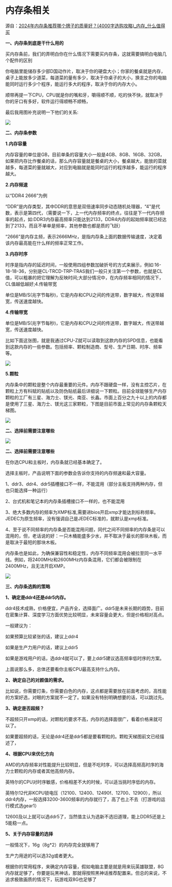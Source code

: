 ﻿# 内存条相关

源自：[2024年内存条推荐哪个牌子的质量好？(4000字选购攻略)_内存_什么值得买](https://post.smzdm.com/p/ag5vk0p3/)

**一、内存条到底是干什么用的**

买内存条前，我们的弄明白你在什么情况下需要买内存条，这就需要搞明白电脑几个配件的区别

你电脑里能储存多少部D国动作片，取决于你的硬盘大小；你家的餐桌就是内存，桌子上能放多少道菜，每道菜的量有多少，取决于你桌子的大小，换言之你的电脑能同时运行多少个程序，能运行多大的程序，取决于你的内存大小。

顺带再提一下CPU，CPU就是你的嘴和牙，嚼得顺不顺，吃的快不快，就取决于你的牙口有多好，软件运行得顺畅不顺畅，

最后我用图补充说明一下他们的关系:

![](/assets/import/Aspose.Words.f196d249-498f-451e-b183-5c4028f0cf40.001.png)

**二、内存条参数**

**1.内存容量**

内存容量的单位是GB，目前单条的容量大小一般是4GB、8GB、16GB、32GB，如果把内存比作餐桌的话，那么内存容量就是餐桌的大小，餐桌越大，能放的菜就越多，每道菜的量就越大，对应到电脑就是能同时运行的程序越多，能运行的程序越大。

**2.内存频速**

以“DDR4 2666”为例

“DDR”是内存类型，其中DDR的意思是双倍速率同步动态随机处理器，“4"是代数，表示是第四代，（需要说一下，上一代内存频率的终点，往往是下一代内存频率的起点，如:DDR3内存最高频率只能达到2133，DDR4内存的起始频率就已经达到了2133，而且不单单是频率，其他参数也都是质的飞跃）

“2666”是内存主频，表示2666MHz，是指内存条上面的数据传输速度，决定着该内存最高能在什么样的频率正常工作。

**3.内存时序**

时序是指内存的延迟时间，一般使用四组参数加破折号的方式来展示，例如:16-18-18-36，分别是CL-TRCD-TRP-TRAS我们一般只关注第一个参数，也就是CL值，可以粗暴的把它理解为反映时间;大部分情况中，在内存频率相同的情况下，CL值越低越好;4.传输带宽

单位是MB/S(兆字节每秒)，它是内存和CPU之间的传送带，数字越大，传送带越宽，传送速度越快。

**4.传输带宽**

单位是MB/S(兆字节每秒)，它是内存和CPU之间的传送带，数字越大，传送带越宽，传送速度越快。

比如下面这张图，就是我通过CPU-Z就可以读取到这款内存的SPD信息，也能看到这款内存的一些参数。包括频率、颗粒制造商、型号、生产日期、时序、频率等。


![](/assets/import/Aspose.Words.f196d249-498f-451e-b183-5c4028f0cf40.002.png)


**5.颗粒**

内存条中的颗粒是整个内存最重要的元件。内存不跟硬盘一样，没有主控芯片，在颗粒上方有科赋的贴纸以及防伪贴纸最后详细说一下颗粒。目前全球能够生产内存颗粒的工厂有三星、海力士、镁光、南亚、长鑫。市面上百分之九十以上的内存都是使用了三星、海力士、镁光这三家颗粒，下图是目前市面上常见的内存条颗粒天梯图。


![](/assets/import/Aspose.Words.f196d249-498f-451e-b183-5c4028f0cf40.003.png)

**二、选择前需要注意哪些**

![](/assets/import/Aspose.Words.f196d249-498f-451e-b183-5c4028f0cf40.003.png)

**二、选择前需要注意哪些**

在你选CPU和主板时，内存条就已经基本确定了。

选择主板时，产品说明下面的参数会告诉你支持的内存频速和最大容量。

1、ddr3、ddr4、ddr5插槽接口不一样，不能混用（部分主板支持两种内存，但也只能选择一种运行）

2、台式机和笔记本的内存条插槽接口不一样的，也不能混用

3、绝大多数内存的频率为XMP标准,需要进bios开启xmp才能达到标称频率。JEDEC为原生频率，没有强调自己是JEDEC标准的，就默认是xmp标准。

4、至于说不同频率的内存条是否能混用问题，同代之间不同频率的内存条是可以混用的，但，老话说的好：一只木桶能盛多少水，并不取决于最长的那块木板，而是取决于最短的那块木板。 

内存条也是如此，为确保兼容性和稳定性，内存不同频率混用会被拉至同一水平线。例如，将2400MHz和2600MHz内存条混用，它们都会被限制在2400MHz，且无法开启XMP。

![](/assets/import/Aspose.Words.f196d249-498f-451e-b183-5c4028f0cf40.004.png)

**三、内存条选购的策略**

**1、确定是ddr4还是ddr5内存。**

ddr4技术成熟，价格便宜，产品齐全，选择面广。ddr5是未来长期的趋势，目前在密集计算、深度学习方面优势比较明显，未来容量会更大，但是价格相对高点。

一般建议为：

如果预算比较紧张的话，建议上ddr4

如果是生产力用户的话，建议上ddr5

如果是游戏用户的话，选ddr4就可以了，要上ddr5建议选高频率低时序的方案。

上面说那么多，总体还要看你主板CPU最高支持什么内存。

**2、确定自己的对颜值的需求。**

比如说，你需要灯条，你需要白色的内存，这点都是需要放在前面考虑的，高性能的方案好选，对眼的方案就不一定了。如果没有特别明确想要的话，可以跳过先。

**3、确定是否超频？**

不超频只开xmp的话，对颗粒的要求不高，内存的选择面很广，看着价格来就可以了。

如果要超频的话，无论是ddr4还是ddr5都是要看颗粒的。颗粒天梯图前文已经描述了，

**4、根据CPU来优化方向**

AMD的内存频率对性能提升比较明显，但是不吃时序，可以选择高频高时序的海力士颗粒的内存或者其他高频内存。

英特尔的CPU对时序敏感，价格相差不大的时候，可以适当挑时序低的内存。

英特尔12代非KCPU锁电压（12100、12400、12490f、12700、12900），所以ddr4内存，一般选择3200-3600频率的内存就行了，高了也上不去（打游戏的运行模式选gear1）

12600及以上就可以选ddr5了，当然值主认为选新不选旧道理，能上DDR5还是上5能稳一点。

**5、关于内存容量的选择**

一般情况下，16g（8g\*2）的内存完全就够用了

生产力用途的可以选32g或者更大。

根据你的常用程序，来确定内存容量，假如电脑主要是就是用来玩英雄联盟，8G内存就足够了，你要是玩黑神话，那就得按照黑神话推荐配置来。但总的来说，不追求极致画质的情况下，玩游戏双8G也足够了

